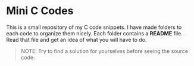# Mini C Codes

This is a small repository of my C code snippets. I have made folders to each code to organize them nicely. Each folder contains a **README** file. Read that file and get an idea of what you will have to do.

> NOTE: Try to find a solution for yourselves before seeing the source code.
